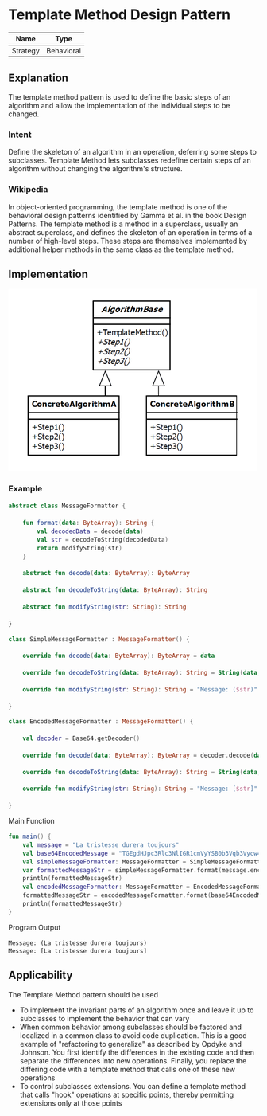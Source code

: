 # Template Method Design Pattern

|Name|Type|
|---|---|
|Strategy|Behavioral|

## Explanation

The template method pattern is used to define the basic steps of an algorithm and allow the implementation of the
individual steps to be changed.

### Intent

Define the skeleton of an algorithm in an operation, deferring some steps to subclasses. Template Method lets subclasses
redefine certain steps of an algorithm without changing the algorithm's structure.

### Wikipedia

In object-oriented programming, the template method is one of the behavioral design patterns identified by Gamma et al.
in the book Design Patterns. The template method is a method in a superclass, usually an abstract superclass, and
defines the skeleton of an operation in terms of a number of high-level steps. These steps are themselves implemented by
additional helper methods in the same class as the template method.

## Implementation

<img src="./src/main/resources/template-method-uml.png" width="500">

### Example

```kotlin
abstract class MessageFormatter {

    fun format(data: ByteArray): String {
        val decodedData = decode(data)
        val str = decodeToString(decodedData)
        return modifyString(str)
    }

    abstract fun decode(data: ByteArray): ByteArray

    abstract fun decodeToString(data: ByteArray): String

    abstract fun modifyString(str: String): String

}
```

```kotlin
class SimpleMessageFormatter : MessageFormatter() {

    override fun decode(data: ByteArray): ByteArray = data

    override fun decodeToString(data: ByteArray): String = String(data, Charset.forName("UTF-8"))

    override fun modifyString(str: String): String = "Message: ($str)"

}
```

```kotlin
class EncodedMessageFormatter : MessageFormatter() {

    val decoder = Base64.getDecoder()

    override fun decode(data: ByteArray): ByteArray = decoder.decode(data)

    override fun decodeToString(data: ByteArray): String = String(data, Charset.forName("UTF-8"))

    override fun modifyString(str: String): String = "Message: [$str]"

}
```

Main Function

```kotlin
fun main() {
    val message = "La tristesse durera toujours"
    val base64EncodedMessage = "TGEgdHJpc3Rlc3NlIGR1cmVyYSB0b3Vqb3Vycw=="
    val simpleMessageFormatter: MessageFormatter = SimpleMessageFormatter()
    var formattedMessageStr = simpleMessageFormatter.format(message.encodeToByteArray())
    println(formattedMessageStr)
    val encodedMessageFormatter: MessageFormatter = EncodedMessageFormatter()
    formattedMessageStr = encodedMessageFormatter.format(base64EncodedMessage.encodeToByteArray())
    println(formattedMessageStr)
}
```

Program Output

```
Message: (La tristesse durera toujours)
Message: [La tristesse durera toujours]
```

## Applicability

The Template Method pattern should be used

* To implement the invariant parts of an algorithm once and leave it up to subclasses to implement the behavior that can
  vary
* When common behavior among subclasses should be factored and localized in a common class to avoid code duplication.
  This is a good example of "refactoring to generalize" as described by Opdyke and Johnson. You first identify the
  differences in the existing code and then separate the differences into new operations. Finally, you replace the
  differing code with a template method that calls one of these new operations
* To control subclasses extensions. You can define a template method that calls "hook" operations at specific points,
  thereby permitting extensions only at those points
